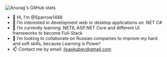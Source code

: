 ![Anurag's GitHub stats](https://github-readme-stats.vercel.app/api?username=Sparrow1488&show_icons=true&theme=radical)
- 👋 Hi, I’m @Sparrow1488
- 👀 I’m interested in development web or desktop applications on .NET C#
- 🌱 I’m currently learning .NET6, ASP.NET Core and different UI frameworks to become Full-Stack
- 💞️ I’m looking to collaborate on Russian companies to improve my hard and soft skills, because Learning is Power!
- 📫 Contact me by email: ilyaokubev@gmail.com
